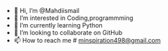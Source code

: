 - 👋 Hi, I’m @Mahdiismail
- 👀 I’m interested in Coding,programmming
- 🌱 I’m currently learning Python
- 💞️ I’m looking to collaborate on GitHub
- 📫 How to reach me # minspiration498@gmail.com

<!---
Mahdiismail/Mahdiismail is a ✨ special ✨ repository because its `README.md` (this file) appears on your GitHub profile.
You can click the Preview link to take a look at your changes.
--->
